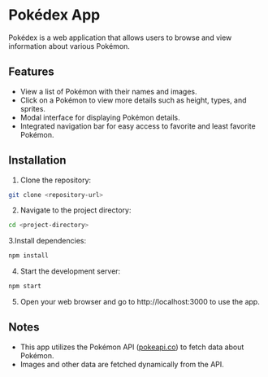 # Pokédex App

Pokédex is a web application that allows users to browse and view information about various Pokémon.

## Features

- View a list of Pokémon with their names and images.
- Click on a Pokémon to view more details such as height, types, and sprites.
- Modal interface for displaying Pokémon details.
- Integrated navigation bar for easy access to favorite and least favorite Pokémon.


## Installation

1. Clone the repository: 

```bash
git clone <repository-url>
```

2. Navigate to the project directory: 

```bash
cd <project-directory>
```

3.Install dependencies: 

```bash
npm install
```

4. Start the development server: 

```bash
npm start
```

5. Open your web browser and go to http://localhost:3000 to use the app.

## Notes

- This app utilizes the Pokémon API ([pokeapi.co](https://pokeapi.co)) to fetch data about Pokémon.
- Images and other data are fetched dynamically from the API.